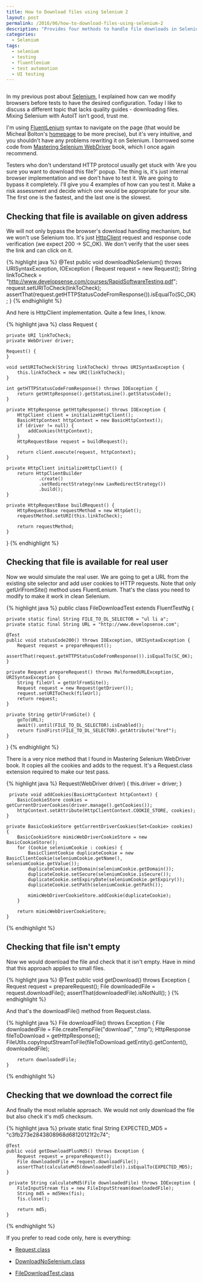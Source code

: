 ```yaml
---
title: How to Download files using Selenium 2
layout: post
permalink: /2016/06/how-to-download-files-using-selenium-2
description: "Provides four methods to handle file downloads in Selenium/Java without brittle tools like AutoIT: checking URL status with HttpClient, simulating user download with cookies, verifying non-empty download, and confirming MD5 checksum."
categories:
  - Selenium
tags:
  - selenium
  - testing
  - fluentlenium
  - test automation
  - UI testing 
---
```


<img src="/images/blog/downloading-001.png" loading="lazy" alt="">

In my previous post
about [Selenium](http://awesome-testing.blogspot.com/2016/02/selenium-browser-capabilities-explained.html), I explained
how can we modify browsers before tests to have the desired configuration. Today I like to discuss a different topic
that lacks quality guides - downloading files. Mixing Selenium with AutoIT isn't good, trust me.

I'm using [FluentLenium](http://awesome-testing.blogspot.com/2016/01/introducing-fluentlenium-1.html) syntax to navigate
on the page (that would be Micheal Bolton's [homepage](http://www.developsense.com/) to be more precise), but it's very
intuitive, and you shouldn't have any problems rewriting it on Selenium. I borrowed some code
from [Mastering Selenium WebDriver](http://www.amazon.com/Mastering-Selenium-WebDriver-Mark-Collin/dp/1784394351) book,
which I once again recommend.

Testers who don't understand HTTP protocol usually get stuck with 'Are you sure you want to download this file?' popup.
The thing is, it's just internal browser implementation and we don't have to test it. We are going to bypass it
completely. I'll give you 4 examples of how can you test it. Make a risk assessment and decide which one would be
appropriate for your site. The first one is the fastest, and the last one is the slowest.

## Checking that file is available on given address

We will not only bypass the browser's download handling mechanism, but we won't use Selenium too. It's
just [HttpClient](https://hc.apache.org/httpcomponents-client-ga/tutorial/pdf/httpclient-tutorial.pdf) request and
response code verification (we expect 200 -> SC_OK). We don't verify that the user sees the link and can click on it.

{% highlight java %}
    @Test
    public void downloadNoSelenium() throws URISyntaxException, IOException {
        Request request = new Request();
        String linkToCheck = "http://www.developsense.com/courses/RapidSoftwareTesting.pdf";
        request.setURIToCheck(linkToCheck);
        assertThat(request.getHTTPStatusCodeFromResponse()).isEqualTo(SC_OK);
    }
{% endhighlight %}

And here is HttpClient implementation. Quite a few lines, I know.

{% highlight java %}
class Request {

    private URI linkToCheck;
    private WebDriver driver;

    Request() {
    }

    void setURIToCheck(String linkToCheck) throws URISyntaxException {
        this.linkToCheck = new URI(linkToCheck);
    }

    int getHTTPStatusCodeFromResponse() throws IOException {
        return getHttpResponse().getStatusLine().getStatusCode();
    }

    private HttpResponse getHttpResponse() throws IOException {
        HttpClient client = initializeHttpClient();
        BasicHttpContext httpContext = new BasicHttpContext();
        if (driver != null) {
            addCookies(httpContext);
        }
        HttpRequestBase request = buildRequest();

        return client.execute(request, httpContext);
    }

    private HttpClient initializeHttpClient() {
        return HttpClientBuilder
                .create()
                .setRedirectStrategy(new LaxRedirectStrategy())
                .build();
    }

    private HttpRequestBase buildRequest() {
        HttpRequestBase requestMethod = new HttpGet();
        requestMethod.setURI(this.linkToCheck);

        return requestMethod;
    }
}
{% endhighlight %}

## Checking that file is available for real user

Now we would simulate the real user. We are going to get a URL from the existing site selector and add user cookies to
HTTP requests. Note that only getUrlFromSite() method uses FluentLenium. That's the class you need to modify to make it
work in clean Selenium.

{% highlight java %}
public class FileDownloadTest extends FluentTestNg {

    private static final String FILE_TO_DL_SELECTOR = "ul li a";
    private static final String URL = "http://www.developsense.com";

    @Test
    public void statusCode200() throws IOException, URISyntaxException {
        Request request = prepareRequest();
        assertThat(request.getHTTPStatusCodeFromResponse()).isEqualTo(SC_OK);
    }
    
    private Request prepareRequest() throws MalformedURLException, URISyntaxException {
        String fileUrl = getUrlFromSite();
        Request request = new Request(getDriver());
        request.setURIToCheck(fileUrl);
        return request;
    }

    private String getUrlFromSite() {
        goTo(URL);
        await().until(FILE_TO_DL_SELECTOR).isEnabled();
        return findFirst(FILE_TO_DL_SELECTOR).getAttribute("href");
    }
}
{% endhighlight %}

There is a very nice method that I found in Mastering Selenium WebDriver book. It copies all the cookies and adds to the
request. It's a Request.class extension required to make our test pass.

{% highlight java %}
     Request(WebDriver driver) {
        this.driver = driver;
    }
    
     private void addCookies(BasicHttpContext httpContext) {
        BasicCookieStore cookies = getCurrentDriverCookies(driver.manage().getCookies());
        httpContext.setAttribute(HttpClientContext.COOKIE_STORE, cookies);
    }

    private BasicCookieStore getCurrentDriverCookies(Set<Cookie> cookies) {
        BasicCookieStore mimicWebDriverCookieStore = new BasicCookieStore();
        for (Cookie seleniumCookie : cookies) {
            BasicClientCookie duplicateCookie = new BasicClientCookie(seleniumCookie.getName(), seleniumCookie.getValue());
            duplicateCookie.setDomain(seleniumCookie.getDomain());
            duplicateCookie.setSecure(seleniumCookie.isSecure());
            duplicateCookie.setExpiryDate(seleniumCookie.getExpiry());
            duplicateCookie.setPath(seleniumCookie.getPath());

            mimicWebDriverCookieStore.addCookie(duplicateCookie);
        }

        return mimicWebDriverCookieStore;
    }
{% endhighlight %}

##  Checking that file isn't empty

Now we would download the file and check that it isn't empty. Have in mind that this approach applies to small files.

{% highlight java %}
    @Test
    public void getDownload() throws Exception {
        Request request = prepareRequest();
        File downloadedFile = request.downloadFile();
        assertThat(downloadedFile).isNotNull();
    }
{% endhighlight %}

And that's the downloadFile() method from Request.class.

{% highlight java %}
    File downloadFile() throws Exception {
        File downloadedFile = File.createTempFile("download", ".tmp");
        HttpResponse fileToDownload = getHttpResponse();
        FileUtils.copyInputStreamToFile(fileToDownload.getEntity().getContent(), downloadedFile);

        return downloadedFile;
    }
{% endhighlight %}

## Checking that we download the correct file

And finally the most reliable approach. We would not only download the file but also check it's md5 checksum.

{% highlight java %}
    private static final String EXPECTED_MD5 = "c3fb273e2843808968d68120121f2c74";
 
    @Test
    public void getDownloadPlusMd5() throws Exception {
        Request request = prepareRequest();
        File downloadedFile = request.downloadFile();
        assertThat(calculateMd5(downloadedFile)).isEqualTo(EXPECTED_MD5);
    }
    
     private String calculateMd5(File downloadedFile) throws IOException {
        FileInputStream fis = new FileInputStream(downloadedFile);
        String md5 = md5Hex(fis);
        fis.close();
        
        return md5;
    }
{% endhighlight %}

If you prefer to read code only, here is everything:

- [Request.class](https://gist.github.com/slawekradzyminski/7d503a49db1b38f6988aa71310d99b01)

- [DownloadNoSelenium.class](https://gist.github.com/slawekradzyminski/7d6d222e9e299c0eaf9c5085db01c00c)

- [FileDownloadTest.class](https://gist.github.com/slawekradzyminski/9327458e8d35b518ee5501196c6e0f88)
